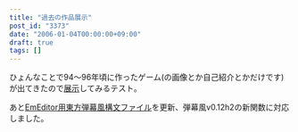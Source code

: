 ```yaml
---
title: "過去の作品展示"
post_id: "3373"
date: "2006-01-04T00:00:00+09:00"
draft: true
tags: []
---
```



ひょんなことで94～96年頃に作ったゲーム(の画像とか自己紹介とかだけです)が出てきたので[展示](/tag/basic)してみるテスト。

あと[EmEditor用東方弾幕風構文ファイル](/emeditor-danmakufu)を更新、弾幕風v0.12h2の新関数に対応しました。
